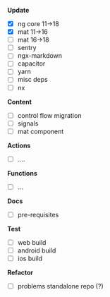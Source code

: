 **Update**

- [x] ng core 11->18
- [x] mat 11->16
- [ ] mat 16->18
- [ ] sentry
- [ ] ngx-markdown
- [ ] capacitor
- [ ] yarn
- [ ] misc deps
- [ ] nx

**Content**

- [ ] control flow migration
- [ ] signals
- [ ] mat component

**Actions**

- [ ] ....

**Functions**

- [ ] ...

**Docs**

- [ ] pre-requisites

**Test**

- [ ] web build
- [ ] android build
- [ ] ios build

**Refactor**

- [ ] problems standalone repo (?)
